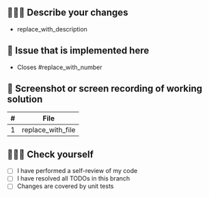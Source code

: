 ## 🧙🏻‍♂️ Describe your changes

- replace_with_description

## 🔗 Issue that is implemented here 

- Closes #replace_with_number

## 📸 Screenshot or screen recording of working solution

|   #   | File  |
| ----- | ----- |
|   1   | replace_with_file |

## 👮🏻‍♂️ Check yourself

- [ ] I have performed a self-review of my code
- [ ] I have resolved all TODOs in this branch
- [ ] Changes are covered by unit tests
